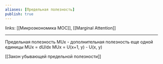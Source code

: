 ```yaml
---
aliases: [Предельная полезность]
publish: true
---
```

links: [[Микроэкономика MOC]], [[Marginal Attention]]

---

Предельная полезность MUx - дополнительная полезность еще одной единицы
MUx = dU/dx
МUx = U(x+1, y) - U(x, y)

[[Закон убывающей предельной полезности]]